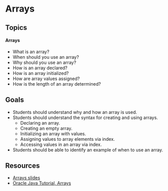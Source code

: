 # Arrays

## Topics

#### Arrays

- What is an array?
- When should you use an array?
- Why should you use an array?
- How is an array declared?
- How is an array initialized?
- How are array values assigned?
- How is the length of an array determined?

## Goals

- Students should understand why and how an array is used.
- Students should understand the syntax for creating and using arrays.
	- Declaring an array.
	- Creating an empty array.
	- Initializing an array with values.
	- Assigning values to array elements via index.
	- Accessing values in an array via index.
- Students should be able to identify an example of when to use an array.

## Resources

- [Arrays slides](https://wecancodeit.github.io/java-slides/fundamentals/arrays/)
- [Oracle Java Tutorial, Arrays](https://docs.oracle.com/javase/tutorial/java/nutsandbolts/arrays.html)
